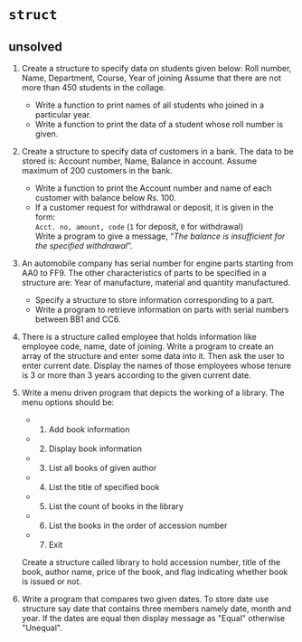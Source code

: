 # `struct`

## unsolved
1. Create a structure to specify data on students given below: Roll number, Name, Department, Course, Year of joining Assume that there are not more than 450 students in the collage.
    -  Write a function to print names of all students who joined in a particular year.
    - Write a function to print the data of a student whose roll number is given.

1. Create a structure to specify data of customers in a bank. The data to be stored is: Account number, Name, Balance in account. Assume maximum of 200 customers in the bank.
    - Write a function to print the Account number and name of each customer with balance below Rs. 100.
    - If a customer request for withdrawal or deposit, it is given in the form:  
    `Acct. no, amount, code` (`1` for deposit, `0` for withdrawal)   
    Write a program to give a message, “*The balance is insufficient for the specified withdrawal*”.

1. An automobile company has serial number for engine parts starting from AA0 to FF9. The other characteristics of parts to be specified in a structure are: Year of manufacture, material and quantity manufactured.
    - Specify a structure to store information corresponding to a part.
    - Write a program to retrieve information on parts with serial numbers between BB1 and CC6.

1. There is a structure called employee that holds information like employee code, name, date of joining. Write a program to create an array of the structure and enter some data into it. Then ask the user to enter current date. Display the names of those employees whose tenure is 3 or more than 3 years according to the given current date.

1. Write a menu driven program that depicts the working of a
library. The menu options should be:

    - 1. Add book information
    - 2. Display book information
    - 3. List all books of given author
    - 4. List the title of specified book
    - 5. List the count of books in the library
    - 6. List the books in the order of accession number
    - 7. Exit

    Create a structure called library to hold accession number,
    title of the book, author name, price of the book, and flag
    indicating whether book is issued or not.

1. Write a program that compares two given dates. To store date use structure say date that contains three members namely date, month and year. If the dates are equal then display message as "Equal" otherwise "Unequal".


